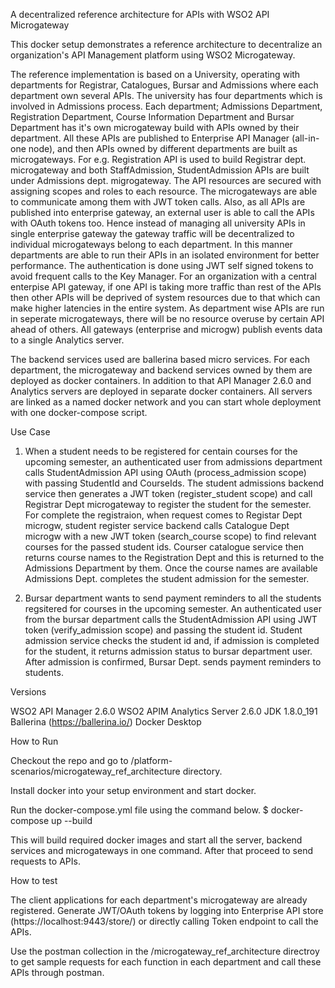 A decentralized reference architecture for APIs with WSO2 API Microgateway

This docker setup demonstrates a reference architecture to decentralize an organization's API Management platform using WSO2 Microgateway. 


The reference implementation is based on a University, operating with departments for Registrar, Catalogues, Bursar and Admissions where each department own several APIs. The university has four departments which is involved in Admissions process. Each department; Admissions Department, Registration Department, Course Information Department and Bursar Department has it's own microgateway build with APIs owned by their department. All these APIs are published to Enterprise API Manager (all-in-one node), and then APIs owned by different departments are built as microgateways. For e.g. Registration API is used to build Registrar dept. microgateway and both StaffAdmission, StudentAdmission APIs are built under Admissions dept. migrogateway. The API resources are secured with assigning scopes and roles to each resource. The microgateways are able to communicate among them with JWT token calls. Also, as all APIs are published into enterprise gateway, an external user is able to call the APIs with OAuth tokens too. Hence instead of managing all university APIs in single enterprise gateway the gateway traffic will be decentralized to individual microgateways belong to each department. In this manner departments are able to run their APIs in an isolated environment for better performance. The authentication is done using JWT self signed tokens to avoid frequent calls to the Key Manager. For an organization with a central enterpise API gateway, if one API is taking more traffic than rest of the APIs then other APIs will be deprived of system resources due to that which can make higher latencies in the entire system. As department wise APIs are run in seperate microgateways, there will be no resource overuse by certain API ahead of others. All gateways (enterprise and microgw) publish events data to a single Analytics server. 


The backend services used are ballerina based micro services. For each department, the microgateway and backend services owned by them are deployed as docker containers. In addition to that API Manager 2.6.0 and Analytics servers are deployed in separate docker containers. All servers are linked as a named docker network and you can start whole deployment with one docker-compose script.

Use Case

1. When a student needs to be registered for centain courses for the upcoming semester, an authenticated user from admissions department calls StudentAdmission API using OAuth (process_admission scope) with passing StudentId and CourseIds. The student admissions backend service then generates a JWT token (register_student scope) and call Registrar Dept microgateway to register the student for the semester. For complete the registraion, when request comes to Registar Dept microgw, student register service backend calls Catalogue Dept microgw with a new JWT token (search_course scope) to find relevant courses for the passed student ids.  Courser catalogue service then returns course names to the Registration Dept and this is returned to the Admissions Department by them. Once the course names are available Admissions Dept. completes the student admission for the semester.

2. Bursar department wants to send payment reminders to all the students regsitered for courses in the upcoming semester. An authenticated user from the bursar department calls the StudentAdmission API using JWT token (verify_admission scope) and passing the student id. Student admission service checks the student id and, if admission is completed for the student, it returns admission status to bursar department user. After admission is confirmed, Bursar Dept. sends payment reminders to students.

Versions

WSO2 API Manager 2.6.0
WSO2 APIM Analytics Server 2.6.0
JDK 1.8.0_191
Ballerina (https://ballerina.io/)
Docker Desktop

How to Run

Checkout the repo and go to /platform-scenarios/microgateway_ref_architecture directory.

Install docker into your setup environment and start docker.

Run the docker-compose.yml file using the command below.
$  docker-compose up  --build

This will build required docker images and start all the server, backend services and microgateways in one command. After that proceed to send requests to APIs.


How to test

The client applications for each department's microgateway are already registered. Generate JWT/OAuth tokens by logging into Enterprise API store (https://localhost:9443/store/) or directly calling Token endpoint to call the APIs.

Use the postman collection in the /microgateway_ref_architecture directroy to get sample requests for each function in each department and call these APIs through postman.

